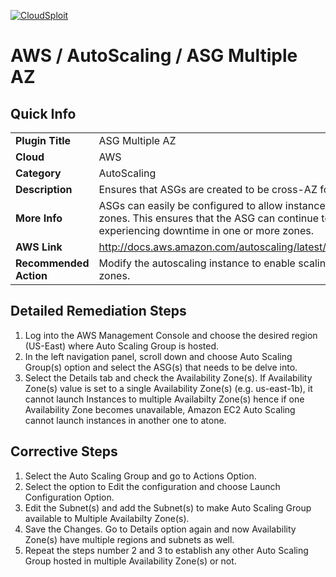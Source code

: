 [![CloudSploit](https://cloudsploit.com/img/logo-new-big-text-100.png "CloudSploit")](https://cloudsploit.com)

# AWS / AutoScaling / ASG Multiple AZ

## Quick Info

| | |
|-|-|
| **Plugin Title** | ASG Multiple AZ |
| **Cloud** | AWS |
| **Category** | AutoScaling |
| **Description** | Ensures that ASGs are created to be cross-AZ for high availability. |
| **More Info** | ASGs can easily be configured to allow instances to launch in multiple availability zones. This ensures that the ASG can continue to scale, even when AWS is experiencing downtime in one or more zones. |
| **AWS Link** | http://docs.aws.amazon.com/autoscaling/latest/userguide/AutoScalingGroup.html |
| **Recommended Action** | Modify the autoscaling instance to enable scaling across multiple availability zones. |

## Detailed Remediation Steps
1. Log into the AWS Management Console and choose the desired region (US-East) where Auto Scaling Group is hosted.
2. In the left navigation panel, scroll down and choose Auto Scaling Group(s) option and select the ASG(s) that needs to be delve into.
3. Select the Details tab and check the Availability Zone(s). If Availability Zone(s) value is set to a single Availability Zone(s) (e.g. us-east-1b), it cannot launch Instances to multiple Availabilty Zone(s) hence if one Availability Zone becomes unavailable, Amazon EC2 Auto Scaling cannot launch instances in another one to atone.

## Corrective Steps
1. Select the Auto Scaling Group and go to Actions Option.
2. Select the option to Edit the configuration and choose Launch Configuration Option.
3. Edit the Subnet(s) and add the Subnet(s) to make Auto Scaling Group available to Multiple Availabilty Zone(s).
4. Save the Changes. Go to Details option again and now Availability Zone(s) have multiple regions and subnets as well.
5. Repeat the steps number 2 and 3 to establish any other Auto Scaling Group hosted in multiple Availability Zone(s) or not. 
